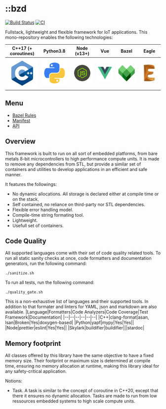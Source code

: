 # ::bzd

[![Build Status](https://travis-ci.com/blaizard/cpp-async.svg?branch=master)](https://travis-ci.com/blaizard/cpp-async)
[![CI](https://github.com/blaizard/cpp-async/workflows/CI/badge.svg)](https://github.com/blaizard/cpp-async/actions)

Fullstack, lightweight and flexible framework for IoT applications.
This mono-repository enables the following technologies:

|      C++17 (+ coroutines)      |             Python3.8             |           Node (v13+)           |              Vue               |              Bazel               |              Eagle               |
| :----------------------------: | :-------------------------------: | :-----------------------------: | :----------------------------: | :------------------------------: | :------------------------------: |
| ![](./docs/assets/png/cpp.png) | ![](./docs/assets/png/python.png) | ![](./docs/assets/png/node.png) | ![](./docs/assets/png/vue.png) | ![](./docs/assets/png/bazel.png) | ![](./docs/assets/png/eagle.png) |

## Menu

- [Bazel Rules](./docs/bazel_rules.md)
- [Manifest](./docs/manifest.md)
- [API](./docs/api/cc/index.md)

## Overview

This framework is built to run on all sort of embedded platforms, from bare metals 8-bit microcontrollers to high performance compute units.
It is made to remove any dependencies from STL, but provide a similar set of containers and utilities to develop applications in an
efficient and safe manner.

It features the followings:

- No dynamic allocations. All storage is declared either at compile time or on the stack.
- Self contained, no reliance on third-party nor STL dependencies.
- Flexible error handling model.
- Compile-time string formating tool.
- Lightweight.
- Usefull set of containers.

## Code Quality

All supported languages come with their set of code quality related tools.
To run all static sanity checks at once, code formatters and documentation generators, run the following command:

```
./sanitize.sh
```

To run all tests, run the following command:

```
./quality_gate.sh
```

This is a non-exhaustive list of languages and their supported tools. In addition to that
formater and linters for YAML, json and markdown are also available.
|Language|Formatters|Code Analyzers|Code Coverage|Test Framework|Documentation|
|--|--|--|--|--|--|
|C++|clang-format|asan, lsan|Broken|Yes|doxygen-based|
|Python|yapf|mypy|Yes|Yes||
|Node|prettier|eslint|Yes|Yes||
|Skylark|buildifier|buildifier|||stardoc|

## Memory footprint

All classes offered by this library have the same objective to have a fixed memory size. Their footprint or maximum size
is determined at compile time, ensuring no memory allocation at runtime, making this library ideal for any safety-critical application.

Notions:

- Task. A task is similar to the concept of coroutine in C++20, except that there it ensures no dynamic allocation. Tasks are made to run from low ressources embedded systems to high scale compute units.
